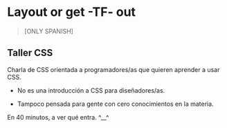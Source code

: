 # Layout or get -TF- out

> [ONLY SPANISH]

## Taller CSS

Charla de CSS orientada a programadores/as que quieren aprender a usar CSS.

* No es una introducción a CSS para diseñadores/as.

* Tampoco pensada para gente con cero conocimientos en la materia.

En 40 minutos, a ver qué entra. ^__^
